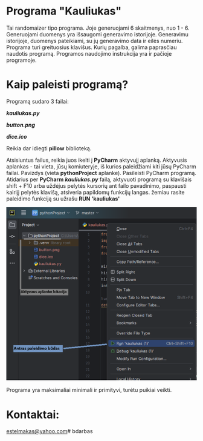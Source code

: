 # Programa "Kauliukas"
  Tai randomaizer tipo programa. Joje generuojami 6 skaitmenys, nuo 1 - 6.
 Generuojami duomenys yra išsaugomi generavimo istorijoje.
 Generavimu istorijoje, duomenys pateikiami, su jų generavimo data ir eilės numeriu.
 Programa turi greituosius klavišus. Kurių pagalba, galima paprasčiau naudotis programą.
  Programos naudojimo instrukcija yra ir pačioje programoje.
  
# Kaip paleisti programą?
 Programą sudaro 3 failai: 

***kauliukas.py***

***button.png***

***dice.ico***

Reikia dar idiegti **pillow** biblioteką.



 Atsisiuntus failus, reikia juos ikelti į **PyCharm** aktyvujį aplanką. Aktyvusis aplankas - tai vieta, jūsų komiuteryje,
 iš kurios paleidžiami kiti jūsų PyCharm failai. Pavizdys (vieta **pythonProject** aplanke). Pasileisti PyCharm programą.
 Atidarius per **PyCharm** ***kauliukas.py*** failą, aktyvuoti programą su klavišais shift + F10
 arba uždėjus pelytės kursorių ant failo pavadinimo, paspausti kairijį pelytės klavišą, atsiveria papildomų funkcijų langas.
 žemiau rasite paleidimo funkciją su užrašu **RUN 'kauliukas'**  

![pic](picc.png)

 Programa yra maksimaliai minimali ir primityvi, turėtu puikiai veikti. 
 
# Kontaktai:
estelmakas@yahoo.com#   b d a r b a s 
 
 
